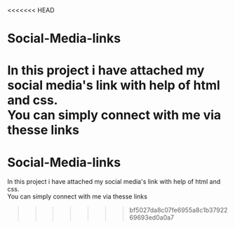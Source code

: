 <<<<<<< HEAD
# Social-Media-links
In this project i have attached my social media's link with help of html and css.
<br>
You can simply connect with me via thesse links
=======
# Social-Media-links
In this project i have attached my social media's link with help of html and css.
<br>
You can simply connect with me via thesse links
>>>>>>> bf5027da8c07fe6955a8c1b3792269693ed0a0a7
